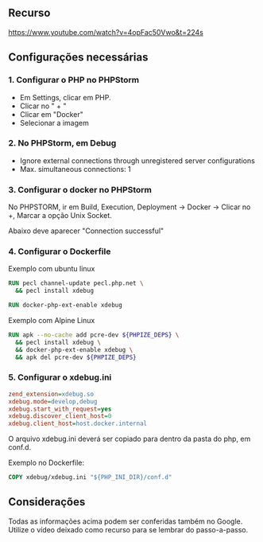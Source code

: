 ## Recurso

https://www.youtube.com/watch?v=4opFac50Vwo&t=224s

## Configurações necessárias

### 1. Configurar o PHP no PHPStorm

- Em Settings, clicar em PHP.
- Clicar no " + "
- Clicar em "Docker"
- Selecionar a imagem

### 2. No PHPStorm, em Debug

- Ignore external connections through unregistered server configurations
- Max. simultaneous connections: 1

### 3. Configurar o docker no PHPStorm

No PHPSTORM, ir em Build, Execution, Deployment -> Docker -> Clicar no +, Marcar a opção Unix Socket. 

Abaixo deve aparecer "Connection successful"

### 4. Configurar o Dockerfile
Exemplo com ubuntu linux
```dockerfile
RUN pecl channel-update pecl.php.net \
  && pecl install xdebug

RUN docker-php-ext-enable xdebug
```

Exemplo com Alpine Linux
```dockerfile
RUN apk --no-cache add pcre-dev ${PHPIZE_DEPS} \
  && pecl install xdebug \
  && docker-php-ext-enable xdebug \
  && apk del pcre-dev ${PHPIZE_DEPS}
```

### 5. Configurar o xdebug.ini

```ini
zend_extension=xdebug.so
xdebug.mode=develop,debug
xdebug.start_with_request=yes
xdebug.discover_client_host=0
xdebug.client_host=host.docker.internal
```

O arquivo xdebug.ini deverá ser copiado para dentro da pasta do php, em conf.d.

Exemplo no Dockerfile:
```dockerfile
COPY xdebug/xdebug.ini "${PHP_INI_DIR}/conf.d"
```

## Considerações

Todas as informações acima podem ser conferidas também no Google. Utilize o vídeo deixado como recurso para se lembrar do passo-a-passo.